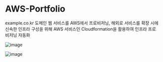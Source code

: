 # AWS-Portfolio


example.co.kr 도메인 웹 서비스를 AWS에서 프로비저닝, 해외로 서비스를 확장 시에 신속한 인프라 구성을 위해 AWS 서비스인 Cloudformation을 활용하여 인프라 프로비저닝 자동화

![image](https://user-images.githubusercontent.com/46724661/166651901-3798df52-c41c-4a3e-8efb-f6591d517fb6.png)

![image](https://user-images.githubusercontent.com/46724661/166651969-b69e9c46-d078-4fce-8893-a107fe063396.png)


